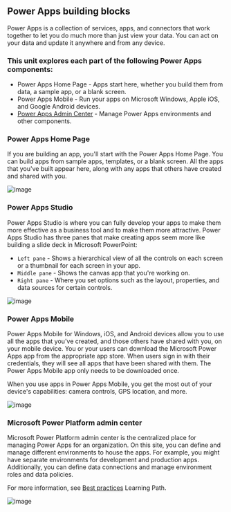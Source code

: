 ## Power Apps building blocks

Power Apps is a collection of services, apps, and connectors that work together to let you do much more than just view your data. You can act on your data and update it anywhere and from any device.

### This unit explores each part of the following Power Apps components:

+ Power Apps Home Page - Apps start here, whether you build them from data, a sample app, or a blank screen.
+ Power Apps Mobile - Run your apps on Microsoft Windows, Apple iOS, and Google Android devices.
+ [Power Apps Admin Center](https://admin.powerplatform.microsoft.com/home) - Manage Power Apps environments and other components.

### Power Apps Home Page
If you are building an app, you'll start with the Power Apps Home Page. You can build apps from sample apps, templates, or a blank screen. All the apps that you've built appear here, along with any apps that others have created and shared with you.

![image](https://github.com/adeleke123/Power-Platform/assets/51156057/5fa0adf0-ea0c-4663-840a-f419b2fca030)

### Power Apps Studio
Power Apps Studio is where you can fully develop your apps to make them more effective as a business tool and to make them more attractive. Power Apps Studio has three panes that make creating apps seem more like building a slide deck in Microsoft PowerPoint:

+ `Left pane` - Shows a hierarchical view of all the controls on each screen or a thumbnail for each screen in your app.
+ `Middle pane` - Shows the canvas app that you're working on.
+ `Right pane` - Where you set options such as the layout, properties, and data sources for certain controls.

![image](https://github.com/adeleke123/Power-Platform/assets/51156057/61e388c9-9893-4637-8257-d02de46c0945)

### Power Apps Mobile
Power Apps Mobile for Windows, iOS, and Android devices allow you to use all the apps that you've created, and those others have shared with you, on your mobile device. You or your users can download the Microsoft Power Apps app from the appropriate app store. When users sign in with their credentials, they will see all apps that have been shared with them. The Power Apps Mobile app only needs to be downloaded once.

When you use apps in Power Apps Mobile, you get the most out of your device's capabilities: camera controls, GPS location, and more.

![image](https://github.com/adeleke123/Power-Platform/assets/51156057/2679273f-1aad-4a33-84f2-e9980f3695f0)

### Microsoft Power Platform admin center
Microsoft Power Platform admin center is the centralized place for managing Power Apps for an organization. On this site, you can define and manage different environments to house the apps. For example, you might have separate environments for development and production apps. Additionally, you can define data connections and manage environment roles and data policies.

For more information, see [Best practices](https://learn.microsoft.com/en-us/training/paths/best-practices-environments/) Learning Path.

![image](https://github.com/adeleke123/Power-Platform/assets/51156057/13a93fdf-26a3-433d-a053-eceaac822ca0)

